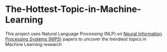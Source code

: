 # The-Hottest-Topic-in-Machine-Learning
This project uses Natural Language Processing (NLP) on [Neural Information Processing Systems (NIPS)](https://en.wikipedia.org/wiki/Conference_on_Neural_Information_Processing_Systems) papers to uncover the trendiest topics in Machine Learning research 
